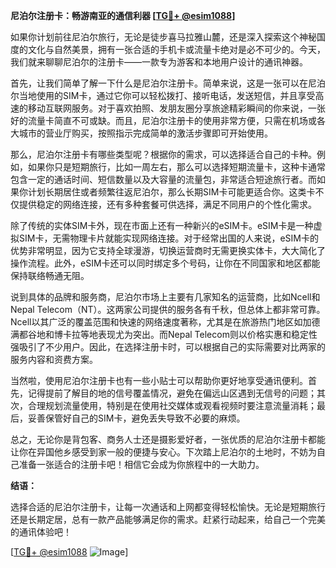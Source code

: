**尼泊尔注册卡：畅游南亚的通信利器 [[TG💪+ @esim1088](https://t.me/s/esim1088)]**

如果你计划前往尼泊尔旅行，无论是徒步喜马拉雅山麓，还是深入探索这个神秘国度的文化与自然美景，拥有一张合适的手机卡或流量卡绝对是必不可少的。今天，我们就来聊聊尼泊尔的注册卡——一款专为游客和本地用户设计的通讯神器。

首先，让我们简单了解一下什么是尼泊尔注册卡。简单来说，这是一张可以在尼泊尔当地使用的SIM卡，通过它你可以轻松拨打、接听电话，发送短信，并且享受高速的移动互联网服务。对于喜欢拍照、发朋友圈分享旅途精彩瞬间的你来说，一张好的流量卡简直不可或缺。而且，尼泊尔注册卡的使用非常方便，只需在机场或各大城市的营业厅购买，按照指示完成简单的激活步骤即可开始使用。

那么，尼泊尔注册卡有哪些类型呢？根据你的需求，可以选择适合自己的卡种。例如，如果你只是短期旅行，比如一周左右，那么可以选择短期流量卡，这种卡通常包含一定的通话时间、短信数量以及大容量的流量包，非常适合短途旅行者。而如果你计划长期居住或者频繁往返尼泊尔，那么长期SIM卡可能更适合你。这类卡不仅提供稳定的网络连接，还有多种套餐可供选择，满足不同用户的个性化需求。

除了传统的实体SIM卡外，现在市面上还有一种新兴的eSIM卡。eSIM卡是一种虚拟SIM卡，无需物理卡片就能实现网络连接。对于经常出国的人来说，eSIM卡的优势非常明显，因为它支持全球漫游，切换运营商时无需更换实体卡，大大简化了操作流程。此外，eSIM卡还可以同时绑定多个号码，让你在不同国家和地区都能保持联络畅通无阻。

说到具体的品牌和服务商，尼泊尔市场上主要有几家知名的运营商，比如Ncell和 Nepal Telecom（NT）。这两家公司提供的服务各有千秋，但总体上都非常可靠。Ncell以其广泛的覆盖范围和快速的网络速度著称，尤其是在旅游热门地区如加德满都谷地和博卡拉等地表现尤为突出。而Nepal Telecom则以价格实惠和稳定性强吸引了不少用户。因此，在选择注册卡时，可以根据自己的实际需要对比两家的服务内容和资费方案。

当然啦，使用尼泊尔注册卡也有一些小贴士可以帮助你更好地享受通讯便利。首先，记得提前了解目的地的信号覆盖情况，避免在偏远山区遇到无信号的问题；其次，合理规划流量使用，特别是在使用社交媒体或观看视频时要注意流量消耗；最后，妥善保管好自己的SIM卡，避免丢失导致不必要的麻烦。

总之，无论你是背包客、商务人士还是摄影爱好者，一张优质的尼泊尔注册卡都能让你在异国他乡感受到家一般的便捷与安心。下次踏上尼泊尔的土地时，不妨为自己准备一张适合的注册卡吧！相信它会成为你旅程中的一大助力。

**结语：**

选择合适的尼泊尔注册卡，让每一次通话和上网都变得轻松愉快。无论是短期旅行还是长期定居，总有一款产品能够满足你的需求。赶紧行动起来，给自己一个完美的通讯体验吧！

[[TG💪+ @esim1088](https://t.me/s/esim1088) ![Image](https://i.postimg.cc/4NQfJmqS/Snipaste-2025-05-13-00-14-12.png)]